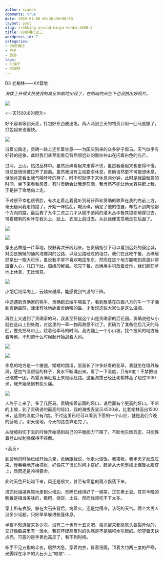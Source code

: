 ```yaml
---
author: xianda
comments: true
date: 2009-01-08 00:26:00+00:00
layout: post
slug: trekking-around-minya-konka-2008-3
title: 08贡嘎行之三
wordpress_id: 7
categories:
- 08贡嘎行
- 户外
- 旅游
tags:
- 九海子
- 老榆林
---
```


D3 老榆林——XX营地



_海拔上升得太快使我的高反如期地出现了，在阴暗的天空下也没拍出好照片。_



![](http://fwve8w.blu.livefilestore.com/y1pHIA8IGEe0pSlWwcQAuQU48BEOA7QrnR-7iVtENgAHlz3FWTHWc2srJ4tS_aC3HT_XWrvzkkrK2Y/DSC_1241?download)



<一天1500米的爬升>



好不容易等到天亮，打包好东西便出发。两人两到三天的物资只用一匹马就够了，打包起来也很快。



![](http://fwve8w.blu.livefilestore.com/y1poxIciotqZViXzOpz9ZvtK8x39FB7Ah7Cb6G-62DdOKL6WpZr_vHfu6PIyHZvhSIbZb_Mt2arhws/DSC_1230)



沿着公路走，贡确一路上还忙着生意——为国庆到来的众多驴子借马。天气似乎有好转的迹象，此时我们甚至能看见背后很远处的雅拉神山在闪着白色的光芒。



过河，上山，钻进丛林中。虽然贡确看起来走得不快，虽然我看起来也走得不慢，但总是很快被拉开了距离。虽然我没有主动要求休息，贡确当然更不可能想休息，但他肯定看出我气喘吁吁的样子，时不时就停下来休息两分钟，此时是我最惬意的时间，坐下来看看风景。有时贡确会让我走前面，我当然不能让他太容易赶上我，于是拼了命地向上走。



不过很不幸也很丢脸，有次走着走着竟听到马铃声和贡确的歌声在我的右前上方，毫无疑问我走错路了。开始一阵慌乱，喊贡确，确定了他的位置，却找不到向他那个方向的路，最后费了九牛二虎之力才从密不透风的灌木丛中极其狼狈地穿过去，带着硬刺的树叶在我头上、脸上、衣服上刮过去。从此我便乖乖地走在后面了。

<!-- more -->

![](http://gnr3lq.blu.livefilestore.com/y1pVmnaL25qn_xSj6WlppMvG60sFSynjkUrUpXnoeFrFpwX9u5DZ1vT0z1xuXWQpRH4dV1YIU5uZgE/DSC_1234.JPG)



![](http://fwve8w.blu.livefilestore.com/y1p9wzb6aZT1RszZ5fYFEpmdnigjSdcACl30Rmw_AVYrHRYGipPgMOmFIrFItQsDBqxt8rSOCGM0lA/DSC_1238?download)



穿出丛林是一片草地，视野再次开阔起来。在贡确指引下可以看到远处的康定城，对面是蜿蜒的通向海螺沟的公路，以及公路经过的垭口。我们在此吃午餐，贡确居然拿出一瓶大可乐，虽说我平常不喜欢喝这东东，然而在这个地方能喝到真是非常振奋人心，几口下肚，超级的解渴。吃完午餐，贡确用手机放着音乐，我们趟在草地上休息，无比惬意。



![](http://fwve8w.blu.livefilestore.com/y1p_5NwSeoUTVO3hIn1qAYiefDcgZ7eH0nJMShcAvmIrHmZYdFVu6kiY8nPs1V6G1ciMJ9BgWSRFWI/DSC_1240?download)



小憩后继续向上，云越来越厚，能感觉到气温的下降。



中途遇到贡确家的牦牛，贡确跑去给牛喂盐了。看到散落在四面八方的牛一下子涌到贡确面前，津津有味地舔着贡确喂的盐，才发现这些大家伙是这么温顺。



再往上又遇到了贡确家的马，我甚至怀疑这个山是贡确家的后花园。贡确说他从小就在这山上到处跑，对这里的一草一物再熟悉不过了。贡确为了准备往后几天的马匹，要先把马带上。趁着他牵马的时间，我先翻上一个小山坡，找个挡风的地方躲着等他，不知道什么时候起开始刮着大风。



![](http://gnr3lq.blu.livefilestore.com/y1pzUBznEV1IGldLfvh3fW5kBdAs0OHq09h6bfURxUIppyCvxuBq_dU7fCAG4r2PgYPH6aQ2al3KPE/DSC_1244.JPG)



![](http://gnr3lq.blu.livefilestore.com/y1pUPppft04hu07qZHxU95cQI7BhZODxrFskDZLfSTqpmCS8ps_ZPacyjnP6tKYbNh4hEAIPewsQ7Y/DSC_1252.JPG)



休息的地方是一个猪圈，矮矮的围墙，里面长了许多好看的花草，我就坐在墙外躲风，感觉气温很低的样子，鼻水不断涌出来。看了一下温度，只有9度！不禁把自己缩成一团，希望贡确赶紧上来继续赶路。这里海拔已经比老榆林高了超过1000米，我开始感到有些头痛。



![](http://fwve8w.blu.livefilestore.com/y1pxqcWkD12-zUfhPkj8w1kMGNIjT44rBXQh-H_6FtySumm6I7YN9EUjN-AgkeQzOdXnWpF3YWttHI/DSC_1253?download)



人终于上来了，多了几匹马。贡确指着前面的垭口，说后面有个更高的垭口。不断的上坡，到了贡确说的最高的垭口，我的海拔表显示4500米，比老榆林高出1500米，这里的温度只有7度。不过这里已经可以看到下面的一个山谷，就是我们今晚的营地了。谢天谢地，今天的路总算走完了。



从陡坡斜切下去的时候开始感到自己的平衡能力下降了，不断地东倒西歪，只能靠着登山杖勉强保持不摔倒。



<高反>



到营地的时候已经开始头晕，贡确跟我说，他走火做饭，我搭帐，我半天才反应过来，慢吞吞地开始搭帐，好像花了很长时间才搭好。赶紧从大包里掏出保暖衣服穿上，然而还是冷得要命。



此时天色开始暗下来，风还是很大，甚至有零星的雨点飘落下来。



搭完帐摇摇晃晃地走到火堆边，贡确已经烧好了一锅茶，正在煮土豆。其实今晚的晚餐是相当美味的，糌粑、烧饼、土豆，然而我却吃不下太多。



穿上所有衣服，躲在大石头背后，烤着火，还是觉得冷，该死的天气。两个大男人没多少话题，只好早早躲进帐篷休息。



半夜不知道醒来多少次，没有二十也有十五次吧，每次醒来都感觉头要裂开似的，又好像脑袋里有一滩水，我在怀疑高反时的头痛是不是脑积水引起的。盼望着天快点亮，可恶的是手表也高反了，看不到时间。



伸手不见五指的半夜，居然内急，穿着内衣，冒着细雨，顶着大约两三度的严寒，光脚踩在冰冷的大石头上“唱歌”……
